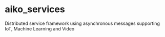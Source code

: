 # aiko_services
Distributed service framework using asynchronous messages supporting IoT, Machine Learning and Video
